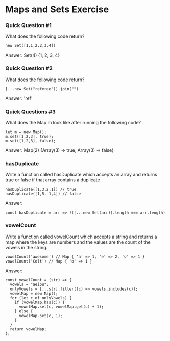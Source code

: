 # Maps and Sets Exercise
### Quick Question #1
What does the following code return?
```
new Set([1,1,2,2,3,4])
```
Answer: 
Set(4) {1, 2, 3, 4}

### Quick Question #2
What does the following code return?
```
[...new Set("referee")].join("")
```
Answer: 
'ref'

### Quick Questions #3
What does the Map m look like after running the following code?
```
let m = new Map();
m.set([1,2,3], true);
m.set([1,2,3], false);
```
Answer: 
Map(2) {Array(3) => true, Array(3) => false}


### hasDuplicate
Write a function called hasDuplicate which accepts an array and returns true or false if that array contains a duplicate
```
hasDuplicate([1,3,2,1]) // true
hasDuplicate([1,5,-1,4]) // false
```
Answer:
```
const hasDuplicate = arr => !([...new Set(arr)].length === arr.length)
```

### vowelCount
Write a function called vowelCount which accepts a string and returns a map where the keys are numbers and the values are the count of the vowels in the string.
```
vowelCount('awesome') // Map { 'a' => 1, 'e' => 2, 'o' => 1 }
vowelCount('Colt') // Map { 'o' => 1 }
```
Answer:
```
const vowelCount = (str) => {
  vowels = "aeiou";
  onlyVowels = [...str].filter((c) => vowels.includes(c));
  vowelMap = new Map();
  for (let c of onlyVowels) {
    if (vowelMap.has(c)) {
      vowelMap.set(c, vowelMap.get(c) + 1);
    } else {
      vowelMap.set(c, 1);
    }
  }
  return vowelMap;
};

```